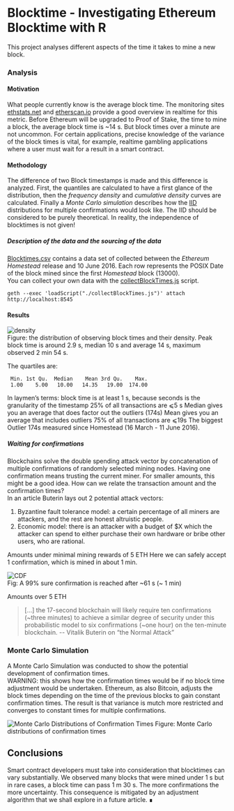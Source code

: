 Blocktime - Investigating Ethereum Blocktime with R
===

This project analyses different aspects of the time it takes to mine a new block.

###    Analysis
#### Motivation
What people currently know is the average block time. The monitoring sites [ethstats.net](ethstats.net) and [etherscan.io](https://etherscan.io/charts/blocktime) provide a good overview in realtime for this metric. 
Before Ethereum will be upgraded to Proof of Stake, the time to mine a block, the average block time is ~14 s. But block times over a minute are not uncommon.
For certain applications, precise knowledge of the variance of the block times is vital, for example, realtime gambling applications where a user must wait for a result in a smart contract.
#### Methodology
The difference of two Block timestamps is made and this difference is analyzed.  First, the quantiles are calculated to have a first glance of the distribution, then the *frequency density* and *cumulative density* curves are calculated.
Finally a *Monte Carlo simulation* describes how the [IID](https://en.wikipedia.org/wiki/Independent_and_identically_distributed_random_variables) distributions for multiple confirmations would look like. The IID should be considered to be purely theoretical. In reality, the independence of blocktimes is not given!
##### Description of the data and the sourcing of the data
[Blocktimes.csv](blocktimes.csv) contains a data set of collected between the *Ethereum Homestead* release and 10 June 2016. Each row represents the POSIX Date of the block mined since the first *Homestead* block (13000).  
You can collect your own data with the [collectBlockTimes.js](collectBlockTimes.js) script.

    geth --exec 'loadScript("./collectBlockTimes.js")' attach http://localhost:8545

#### Results
![density](http://imgur.com/a3nUQXz.png)  
Figure: the distribution of observing block times and their density. Peak block time is around 2.9 s, median 10 s and average 14 s, maximum observed 2 min 54 s.  

The quartiles are:

     Min. 1st Qu.  Median    Mean 3rd Qu.    Max. 
     1.00    5.00   10.00   14.35   19.00  174.00

In laymen’s terms: 
block time is at least 1 s, because seconds is the granularity of the timestamp
25% of all transactions are ⩽5 s
Median gives you an average that does factor out the outliers (174s)
Mean gives you an average that includes outliers
75% of all transactions are ⩽19s
The biggest Outlier 174s measured since Homestead (16 March - 11 June 2016). 

##### Waiting for confirmations
Blockchains solve the double spending attack vector by concatenation of multiple confirmations of randomly selected mining nodes. Having one confirmation means trusting the current miner. For smaller amounts, this might be a good idea. 
How can we relate the transaction amount and the confirmation times?  
In an article Buterin lays out 2 potential attack vectors: 
1. Byzantine fault tolerance model: a certain percentage of all miners are attackers, and the rest are honest altruistic people.
2. Economic model: there is an attacker with a budget of $X which the attacker can spend to either purchase their own hardware or bribe other users, who are rational.  

Amounts under minimal mining rewards of 5 ETH
Here we can safely accept 1 confirmation, which is mined in about 1 min.

![CDF](http://imgur.com/I83yJ5o.png)  
Fig: A 99% sure confirmation is reached after ~61 s (~ 1 min)

Amounts over 5 ETH
>[...] the 17-second blockchain will likely require ten confirmations (~three minutes) to achieve a similar degree of security under this probabilistic model to six confirmations (~one hour) on the ten-minute blockchain. -- Vitalik Buterin on “the Normal Attack”

### Monte Carlo Simulation
A Monte Carlo Simulation was conducted to show the potential development of confirmation times.   
WARNING: this shows how the confirmation times would be if no block time adjustment would be undertaken. Ethereum, as also Bitcoin, adjusts the block times depending on the time of the previous blocks to gain constant confirmation times. The result is that variance is mutch more restricted and converges to constant times for multiple confirmations. 

![Monte Carlo Distributions of Confirmation Times](https://i.stack.imgur.com/lGwHy.png)
Figure: Monte Carlo distributions of confirmation times

## Conclusions
Smart contract developers must take into consideration that blocktimes can vary substantially. We observed many blocks that were mined under 1 s but in rare cases, a block time can pass 1 m 30 s.
The more confirmations the more uncertainty. This consequence is mitigated by an adjustment algorithm that we shall explore in a future article. ∎
